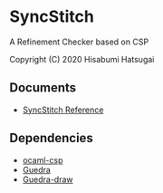 # SyncStitch

A Refinement Checker based on CSP

Copyright (C) 2020 Hisabumi Hatsugai

## Documents

- [SyncStitch Reference](https://www.principia-m.com/syncstitch/SyncStitch_reference.pdf)

## Dependencies

- [ocaml-csp](https://github.com/hatsugai/ocaml-csp)
- [Guedra](https://github.com/hatsugai/Guedra)
- [Guedra-draw](https://github.com/hatsugai/Guedra-draw)
